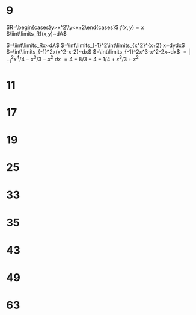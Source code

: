 # 9

$R=\begin{cases}y>x^2\\y<x+2\end{cases}$
$f(x,y)=x$
$\iint\limits_Rf(x,y)~dA$

$=\iint\limits_Rx~dA$
$=\int\limits_{-1}^2\int\limits_{x^2}^{x+2} x~dydx$
$=\int\limits_{-1}^2x(x^2-x-2)~dx$
$=\int\limits_{-1}^2x^3-x^2-2x~dx$
$=\bigg|_{-1}^2x^4/4-x^3/3-x^2~dx$
$=4-8/3-4-1/4+x^3/3+x^2$


# 11

# 17

# 19

# 25

# 33

# 35

# 43

# 49

# 63
